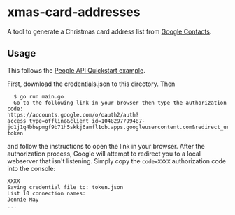 # xmas-card-addresses

A tool to generate a Christmas card address list from [Google Contacts](https://contacts.google.com/).

## Usage

This follows the [People API Quickstart example](https://developers.google.com/people/quickstart/go).

First, download the credentials.json to this directory. Then

```
  $ go run main.go
  Go to the following link in your browser then type the authorization code:
https://accounts.google.com/o/oauth2/auth?access_type=offline&client_id=1048297799487-jd1j1q4bbspmgf9b71h5skkj6amfl1ob.apps.googleusercontent.com&redirect_uri=http%3A%2F%2Flocalhost&response_type=code&scope=https%3A%2F%2Fwww.googleapis.com%2Fauth%2Fcontacts.readonly&state=state-token
```
and follow the instructions to open the link in your browser. After the authorization process, Google will attempt to redirect you to a local webserver that isn't listening. Simply copy the `code=XXXX` authorization code into the console:

```
XXXX
Saving credential file to: token.json
List 10 connection names:
Jennie May
...
```
